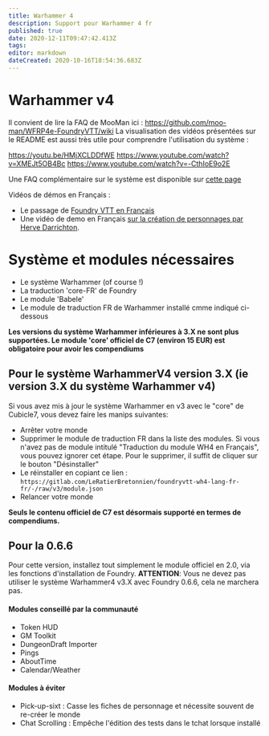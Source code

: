 ```yaml
---
title: Warhammer 4
description: Support pour Warhammer 4 fr
published: true
date: 2020-12-11T09:47:42.413Z
tags: 
editor: markdown
dateCreated: 2020-10-16T18:54:36.683Z
---
```


# Warhammer v4

Il convient de lire la FAQ de MooMan ici : https://github.com/moo-man/WFRP4e-FoundryVTT/wiki
La visualisation des vidéos présentées sur le README est aussi très utile pour comprendre l'utilisation du système : 

https://youtu.be/HMjXCLDDfWE
https://www.youtube.com/watch?v=XMEJt5OB4Bc
https://www.youtube.com/watch?v=-CthIoE9o2E

Une FAQ complémentaire sur le système est disponible sur [cette page](/fr/faq/faq-wfrp4e)

Vidéos de démos en Français : 
- Le passage de [Foundry VTT en Français](https://www.youtube.com/watch?v=VQClVes0JyI) 
- Une vidéo de demo en Français [sur la création de personnages par Herve Darrichton](https://www.youtube.com/watch?v=AO6ONw1Zmxs).

# Système et modules nécessaires
 
 - Le système Warhammer (of course !)
 - La traduction 'core-FR' de Foundry
 - Le module 'Babele'
 - Le module de traduction FR de Warhammer installé cmme indiqué ci-dessous
 
 **Les versions du système Warhammer inférieures à 3.X ne sont plus supportées. Le module 'core' officiel de C7 (environ 15 EUR) est obligatoire pour avoir les compendiums**
 
## Pour le système WarhammerV4 version 3.X (ie version 3.X du système Warhammer v4)

Si vous avez mis à jour le système Warhammer en v3 avec le "core" de Cubicle7, vous devez faire les manips suivantes: 

- Arrêter votre monde
- Supprimer le module de traduction FR dans la liste des modules. Si vous n'avez pas de module intitulé "Traduction du module WH4 en Français", vous pouvez ignorer cet étape. Pour le supprimer, il suffit de cliquer sur le bouton "Désinstaller"
- Le réinstaller en copiant ce lien : `https://gitlab.com/LeRatierBretonnien/foundryvtt-wh4-lang-fr-fr/-/raw/v3/module.json` 
- Relancer votre monde

**Seuls le contenu officiel de C7 est désormais supporté en termes de compendiums.**

## Pour la 0.6.6

Pour cette version, installez tout simplement le module officiel en 2.0, via les fonctions d'installation de Foundry. **ATTENTION**: Vous ne devez pas utiliser le système Warhammer4 v3.X avec Foundry 0.6.6, cela ne marchera pas.


#### Modules conseillé par la communauté

- Token HUD
- GM Toolkit
- DungeonDraft Importer
- Pings
- AboutTime
- Calendar/Weather

#### Modules à éviter

 - Pick-up-sixt : Casse les fiches de personnage et nécessite souvent de re-créer le monde
 - Chat Scrolling : Empêche l'édition des tests dans le tchat lorsque installé
 